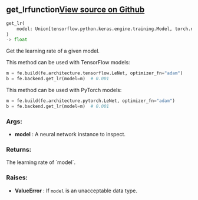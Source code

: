 ## get_lr<span class="tag">function</span><a class="sourcelink" href=https://github.com/fastestimator/fastestimator/blob/r1.0/fastestimator/backend/get_lr.py/#L21-L51>View source on Github</a>
```python
get_lr(
	model: Union[tensorflow.python.keras.engine.training.Model, torch.nn.modules.module.Module]
)
-> float
```
Get the learning rate of a given model.

This method can be used with TensorFlow models:
```python
m = fe.build(fe.architecture.tensorflow.LeNet, optimizer_fn="adam")
b = fe.backend.get_lr(model=m)  # 0.001
```

This method can be used with PyTorch models:
```python
m = fe.build(fe.architecture.pytorch.LeNet, optimizer_fn="adam")
b = fe.backend.get_lr(model=m)  # 0.001
```


<h3>Args:</h3>

* **model** :  A neural network instance to inspect.

<h3>Returns:</h3>
    The learning rate of `model`.

<h3>Raises:</h3>

* **ValueError** :  If `model` is an unacceptable data type.

